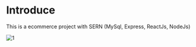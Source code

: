 # Introduce
This is a ecommerce project with SERN (MySql, Express, ReactJs, NodeJs)

![1](https://user-images.githubusercontent.com/90500710/223358564-fecebe40-1c27-4e39-a8a2-df258a4d1d6c.png)
